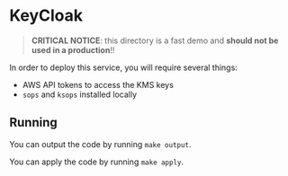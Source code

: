 # KeyCloak

> **CRITICAL NOTICE**: this directory is a fast demo and **should not be used in a production**!!

In order to deploy this service, you will require several things:

- AWS API tokens to access the KMS keys
- `sops` and `ksops` installed locally

## Running

You can output the code by running `make output`.

You can apply the code by running `make apply`.
